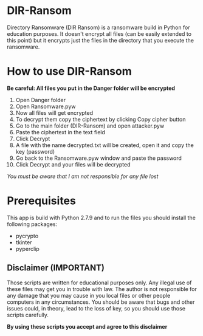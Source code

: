 # DIR-Ransom
 Directory Ransomware (DIR Ransom) is a ransomware build in Python for education purposes. It doesn't encrypt all files (can be easily extended to this point) but it encrypts just the files in the directory that you execute the ransomware.
 
 
# How to use DIR-Ransom
    
**Be careful:  All files you put in the Danger folder will be encrypted**
 1. Open Danger folder 
 2. Open Ransomware.pyw
 3. Now all files will get encrypted
 4. To decrypt them copy the ciphertext by clicking Copy cipher button
 5. Go to the main folder (DIR-Ransom) and open attacker.pyw
 6. Paste the ciphertext in the text field
 7. Click Decrypt
 8. A file with the name decrypted.txt will be created, open it and copy the key (password)
 9. Go back to the Ransomware.pyw window and paste the password
 10. Click Decrypt and your files will be decrypted

 *You must be aware that I am not responsible for any file lost*


# Prerequisites

This app is build with Python 2.7.9 and to run the files you should install the following packages: 

 - pycrypto
 - tkinter
 - pyperclip


## Disclaimer (IMPORTANT)

Those scripts are written for educational purposes only. Any illegal use of these files may get you in trouble with law. The author is not responsible for any damage that you may cause in you local files or other people computers in any circumstances. You should be aware that bugs and other issues could, in theory, lead to the loss of key, so you should use those scripts carefully. 

**By using these scripts you accept and agree to this disclaimer** 
